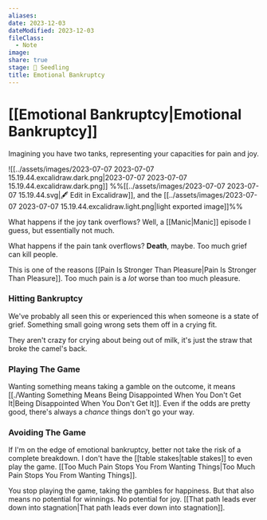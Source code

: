 ```yaml
---
aliases: 
date: 2023-12-03
dateModified: 2023-12-03
fileClass:
  - Note
image: 
share: true
stage: 🌱 Seedling
title: Emotional Bankruptcy
---
```


# [[Emotional Bankruptcy|Emotional Bankruptcy]]

Imagining you have two tanks, representing your capacities for pain and joy. 

![[../assets/images/2023-07-07 2023-07-07 15.19.44.excalidraw.dark.png|2023-07-07 2023-07-07 15.19.44.excalidraw.dark.png]]
%%[[../assets/images/2023-07-07 2023-07-07 15.19.44.svg|🖋 Edit in Excalidraw]], and the [[../assets/images/2023-07-07 2023-07-07 15.19.44.excalidraw.light.png|light exported image]]%%

What happens if the joy tank overflows? Well, a [[Manic|Manic]] episode I guess, but essentially not much.

What happens if the pain tank overflows? **Death**, maybe. 
Too much grief can kill people.

This is one of the reasons [[Pain Is Stronger Than Pleasure|Pain Is Stronger Than Pleasure]]. Too much pain is a _lot_ worse than too much pleasure.

### Hitting Bankruptcy

We've probably all seen this or experienced this when someone is a state of grief. Something small going wrong sets them off in a crying fit. 

They aren't crazy for crying about being out of milk, it's just the straw that broke the camel's back.

### Playing The Game

Wanting something means taking a gamble on the outcome, it means [[./Wanting Something Means Being Disappointed When You Don't Get It|Being Disappointed When You Don't Get It]].
Even if the odds are pretty good, there's always a _chance_ things don't go your way.

### Avoiding The Game

If I'm on the edge of emotional bankruptcy, better not take the risk of a complete breakdown. I don't have the [[table stakes|table stakes]] to even play the game. [[Too Much Pain Stops You From Wanting Things|Too Much Pain Stops You From Wanting Things]]. 

You stop playing the game, taking the gambles for happiness. But that also means no potential for winnings. No potential for joy. [[That path leads ever down into stagnation|That path leads ever down into stagnation]].

